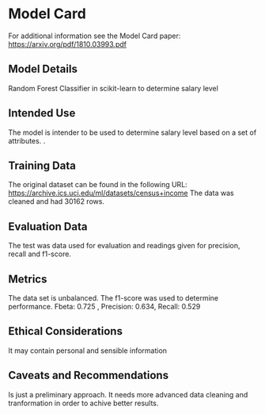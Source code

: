 # Model Card

For additional information see the Model Card paper: https://arxiv.org/pdf/1810.03993.pdf

## Model Details
Random Forest Classifier in scikit-learn to determine salary level

## Intended Use
The model is intender to be used to determine salary level based on a set of attributes. .

## Training Data
The original dataset can be found in the following URL: https://archive.ics.uci.edu/ml/datasets/census+income
The data was cleaned and had 30162 rows.

## Evaluation Data
The test was data used for evaluation and readings given for precision, recall and f1-score.


## Metrics
The data set is unbalanced. The f1-score was used to determine performance.
Fbeta: 0.725 , Precision: 0.634, Recall: 0.529
## Ethical Considerations
It may contain personal and sensible information

## Caveats and Recommendations
Is just a preliminary approach. It needs more advanced data cleaning and tranformation in order to achive better results. 
